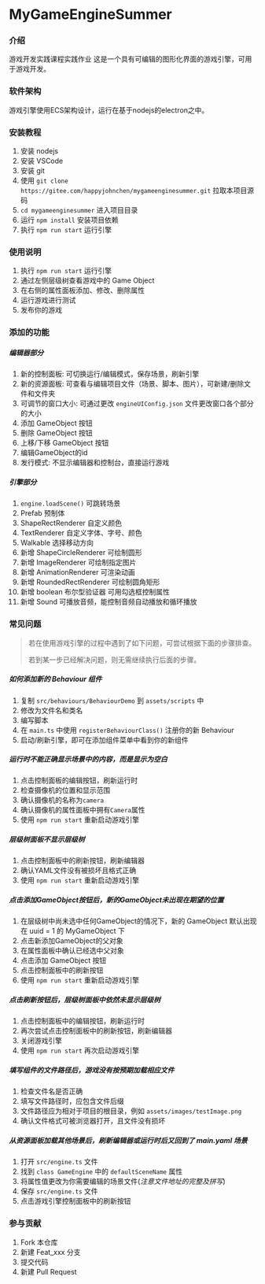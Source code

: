 # MyGameEngineSummer

### 介绍

游戏开发实践课程实践作业
这是一个具有可编辑的图形化界面的游戏引擎，可用于游戏开发。

### 软件架构

游戏引擎使用ECS架构设计，运行在基于nodejs的electron之中。

### 安装教程

1. 安装 nodejs
2. 安装 VSCode
3. 安装 git
4. 使用 `git clone https://gitee.com/happyjohnchen/mygameenginesummer.git` 拉取本项目源码
5. `cd mygameenginesummer` 进入项目目录
6. 运行 `npm install` 安装项目依赖
7. 执行 `npm run start` 运行引擎

### 使用说明

1. 执行 `npm run start` 运行引擎
2. 通过左侧层级树查看游戏中的 Game Object
3. 在右侧的属性面板添加、修改、删除属性
4. 运行游戏进行测试
5. 发布你的游戏

### 添加的功能

##### 编辑器部分

1. 新的控制面板: 可切换运行/编辑模式，保存场景，刷新引擎
2. 新的资源面板: 可查看与编辑项目文件（场景、脚本、图片），可新建/删除文件和文件夹
3. 可调节的窗口大小: 可通过更改 `engineUIConfig.json` 文件更改窗口各个部分的大小
4. 添加 GameObject 按钮
5. 删除 GameObject 按钮
6. 上移/下移 GameObject 按钮
7. 编辑GameObject的id
8. 发行模式: 不显示编辑器和控制台，直接运行游戏

##### 引擎部分

1. `engine.loadScene()` 可跳转场景
2. Prefab 预制体
3. ShapeRectRenderer 自定义颜色
4. TextRenderer 自定义字体、字号、颜色
5. Walkable 选择移动方向
6. 新增 ShapeCircleRenderer 可绘制圆形
7. 新增 ImageRenderer 可绘制指定图片
8. 新增 AnimationRenderer 可渲染动画
9. 新增 RoundedRectRenderer 可绘制圆角矩形
10. 新增 boolean 布尔型验证器 可用勾选框控制属性
11. 新增 Sound 可播放音频，能控制音频自动播放和循环播放

### 常见问题

> 若在使用游戏引擎的过程中遇到了如下问题，可尝试根据下面的步骤排查。
>
>若到某一步已经解决问题，则无需继续执行后面的步骤。

##### 如何添加新的 Behaviour 组件

1. 复制 `src/behaviours/BehaviourDemo` 到 `assets/scripts` 中
2. 修改为文件名和类名 
3. 编写脚本
4. 在 `main.ts` 中使用 `registerBehaviourClass()` 注册你的新 Behaviour
5. 启动/刷新引擎，即可在添加组件菜单中看到你的新组件

##### 运行时不能正确显示场景中的内容，而是显示为空白

1. 点击控制面板的编辑按钮，刷新运行时
2. 检查摄像机的位置和显示范围
3. 确认摄像机的名称为`camera`
4. 确认摄像机的属性面板中拥有`Camera`属性
5. 使用 `npm run start` 重新启动游戏引擎

##### 层级树面板不显示层级树

1. 点击控制面板中的刷新按钮，刷新编辑器
2. 确认YAML文件没有被损坏且格式正确
3. 使用 `npm run start` 重新启动游戏引擎

##### 点击添加GameObject按钮后，新的GameObject未出现在期望的位置

1. 在层级树中尚未选中任何GameObject的情况下，新的 GameObject 默认出现在 uuid = 1 的 MyGameObject 下
2. 点击新添加GameObject的父对象
3. 在属性面板中确认已经选中父对象
4. 点击添加 GameObject 按钮
5. 点击控制面板中的刷新按钮
6. 使用 `npm run start` 重新启动游戏引擎

##### 点击刷新按钮后，层级树面板中依然未显示层级树

1. 点击控制面板中的编辑按钮，刷新运行时
2. 再次尝试点击控制面板中的刷新按钮，刷新编辑器
3. 关闭游戏引擎
4. 使用 `npm run start` 再次启动游戏引擎

##### 填写组件的文件路径后，游戏没有按预期加载相应文件

1. 检查文件名是否正确
2. 填写文件路径时，应包含文件后缀
3. 文件路径应为相对于项目的根目录，例如 `assets/images/testImage.png`
4. 确认文件格式可被浏览器打开，且文件没有损坏

##### 从资源面板加载其他场景后，刷新编辑器或运行时后又回到了 main.yaml 场景

1. 打开 `src/engine.ts` 文件
2. 找到 `class GameEngine` 中的 `defaultSceneName` 属性
3. 将属性值更改为你需要编辑的场景文件(_注意文件地址的完整及拼写_)
4. 保存 `src/engine.ts` 文件
5. 点击游戏引擎控制面板中的刷新按钮

### 参与贡献

1. Fork 本仓库
2. 新建 Feat_xxx 分支
3. 提交代码
4. 新建 Pull Request